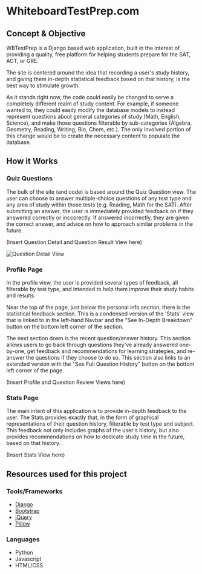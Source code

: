 WhiteboardTestPrep.com
======================

Concept & Objective
-------------------

WBTestPrep is a Django based web application, built in the interest of providing a quality, free platform for helping students prepare for the SAT, ACT, or GRE. 

The site is centered around the idea that recording a user's study history, and giving them in-depth statistical feedback based on that history, is the best way to stimulate growth.

As it stands right now, the code could easily be changed to serve a completely different realm of study content. For example, if someone wanted to, they could easily modify the database models to instead represent questions about general categories of study (Math, English, Science), and make those questions filterable by sub-categories (Algebra, Geometry, Reading, Writing, Bio, Chem, etc.). The only involved portion of this change would be to create the necessary content to populate the database.



How it Works
------------

### Quiz Questions ###

The bulk of the site (and code) is based around the Quiz Question view. The user can choose to answer multiple-choice questions of any test type and any area of study within those tests (e.g. Reading, Math for the SAT). After submitting an answer, the user is immediately provided feedback on if they answered correctly or inccorectly. If answered incorrectly, they are given the correct answer, and advice on how to approach similar problems in the future.

(Insert Question Detail and Question Result View here)

![Question Detail View](https://github.com/FellowshipOfThePing/WBTestPrep/blob/master/media/readme_images/Question_Detail_View.png)


### Profile Page ###

In the profile view, the user is provided several types of feedback, all filterable by test type, and intended to help them improve their study habits and results.

Near the top of the page, just below the personal info section, there is the statistical feedback section. This is a condensed version of the 'Stats' view that is linked to in the left-hand Navbar and the "See In-Depth Breakdown" button on the bottom left corner of the section.

The next section down is the recent question/answer history. This section allows users to go back through questions they've already answered one-by-one, get feedback and recommendations for learning strategies, and re-answer the questions if they choose to do so. This section also links to an extended version with the "See Full Question History" button on the bottom left corner of the page.

(Insert Profile and Question Review Views here)



### Stats Page ###

The main intent of this application is to provide in-depth feedback to the user. The Stats provides exactly that, in the form of graphical representations of their question history, filterable by test type and subject. This feedback not only includes graphs of the user's history, but also provides recommendations on how to dedicate study time in the future, based on that history.

(Insert Stats View here)



Resources used for this project
------------------------------

### Tools/Frameworks ###
 * [Django](https://github.com/django/django)
 * [Bootstrap](https://github.com/twbs/bootstrap)
 * [jQuery](https://github.com/jquery/jquery)
 * [Pillow](https://github.com/python-pillow/Pillow)

### Languages ###
 * Python  
 * Javascript  
 * HTML/CSS  






